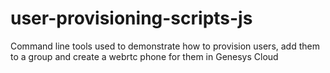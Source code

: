 # user-provisioning-scripts-js
Command line tools used to demonstrate how to provision users, add them to a group and create a webrtc phone for them in Genesys Cloud
